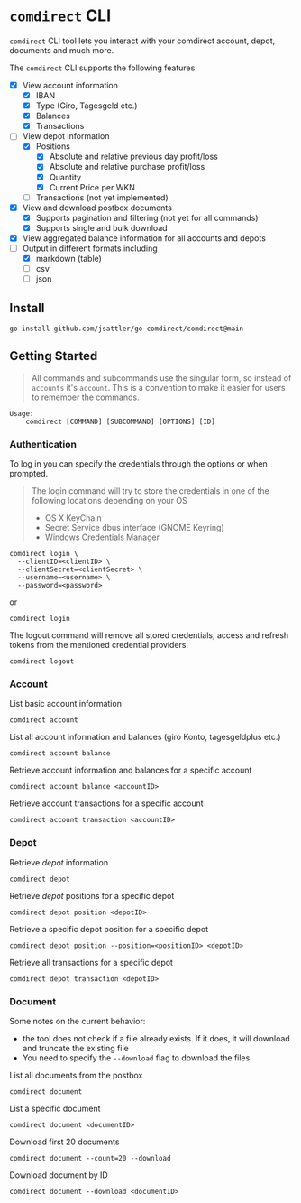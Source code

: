 `comdirect` CLI
===
`comdirect` CLI tool lets you interact with your comdirect account, depot, documents and much more.

The `comdirect` CLI supports the following features

- [x] View account information
  - [x] IBAN
  - [x] Type (Giro, Tagesgeld etc.)
  - [x] Balances
  - [x] Transactions 
- [ ] View depot information
  - [x] Positions
    - [x] Absolute and relative previous day profit/loss
    - [x] Absolute and relative purchase profit/loss
    - [x] Quantity
    - [x] Current Price per WKN
  - [ ] Transactions (not yet implemented)
- [x] View and download postbox documents
  - [x] Supports pagination and filtering (not yet for all commands)
  - [x] Supports single and bulk download
- [x] View aggregated balance information for all accounts and depots
- [ ] Output in different formats including 
  - [x] markdown (table)
  - [ ] csv
  - [ ] json

Install
---
```shell
go install github.com/jsattler/go-comdirect/comdirect@main
```

Getting Started
---
>All commands and subcommands use the singular form, so instead of `accounts` it's `account`.
>This is a convention to make it easier for users to remember the commands.

```text
Usage:
    comdirect [COMMAND] [SUBCOMMAND] [OPTIONS] [ID]
```

### Authentication
To log in you can specify the credentials through the options or when prompted.
> The login command will try to store the credentials in one of the following locations depending on your OS
> * OS X KeyChain
> * Secret Service dbus interface (GNOME Keyring)
> * Windows Credentials Manager


```shell
comdirect login \
  --clientID=<clientID> \
  --clientSecret=<clientSecret> \
  --username=<username> \
  --password=<password>
```
or 
```shell
comdirect login
```

The logout command will remove all stored credentials, access and refresh tokens from the mentioned credential providers.

```shell
comdirect logout 
```

### Account

List basic account information

```shell
comdirect account
```

List all account information and balances (giro Konto, tagesgeldplus etc.)

```shell
comdirect account balance
```

Retrieve account information and balances for a specific account

```shell
comdirect account balance <accountID>
```

Retrieve account transactions for a specific account
```shell
comdirect account transaction <accountID>
```

### Depot

Retrieve *depot* information 

```shell
comdirect depot
```

Retrieve *depot* positions for a specific depot

```shell
comdirect depot position <depotID>
```

Retrieve a specific depot position for a specific depot

```shell
comdirect depot position --position=<positionID> <depotID>
```

Retrieve all transactions for a specific depot

```shell
comdirect depot transaction <depotID>
```

### Document 
Some notes on the current behavior:
* the tool does not check if a file already exists. If it does, it will download and truncate the existing file
* You need to specify the `--download` flag to download the files

List all documents from the postbox
```shell
comdirect document
```

List a specific document
```shell
comdirect document <documentID>
```

Download first 20 documents
```shell
comdirect document --count=20 --download
```

Download document by ID
```shell
comdirect document --download <documentID>
```